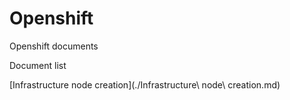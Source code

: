 # Openshift
Openshift documents

Document list

[Infrastructure node creation](./Infrastructure\ node\ creation.md)
